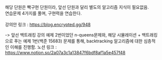 해당 단원은 빡구현 단원이라, 앞선 단원과 달리 별도의 알고리즘 지식이 필요없음.</br>
연습문제 4가지를 풀며, 구현력을 연습한다.
</br></br>
강의안 링크 : https://blog.encrypted.gg/948

-> 앞선 백트래킹 강의 예제 2번이었던 n-queens문제와, 해당 시뮬레이션 + 백트래킹으로 푸는 예제 1번(백준 15683) 문제를 통해, backtracking 알고리즘에 대한 심층적인 이해를 진행함.
노션 링크 : https://www.notion.so/2a07a3c1a13847f6bdf8af1a5e457f48
